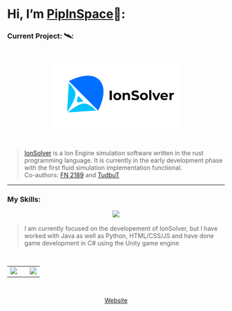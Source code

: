 # Hi, I’m <a href="https://pipinspace.github.io/" color="white">PipIn<span color="#b32835">Space</span></a>:wave::
### Current <span color="#b32835">Project</span>: 🛰️:

<br>
<p align="center">
  <a href="https://github.com/PipInSpace/IonSolver">
    <img src="https://github.com/PipInSpace/IonSolver/raw/main/icons/LogoIonSolver.png?raw=true" width="60%"/>
  </a>
</p>
<br>

> <a href="https://github.com/PipInSpace/IonSolver">IonSolver</a> is a Ion Engine simulation software written in the rust programming language. It is currently in the early development phase with the first fluid simulation implementation functional.<br>
> Co-authors: <a href="https://github.com/FN-2189">FN 2189</a> and <a href="https://github.com/TudbuT">TudbuT</a>

---
### My <span color="#b32835">Skills</span>:
<p align="center">
  <a href="https://skillicons.dev">
    <img src="https://skillicons.dev/icons?i=cs,rust,html,css,js,godot,github,python&icon_color=b32835" />
  </a>
</p>

>I am currently focused on the developement of IonSolver, but I have worked with Java as well as Python, HTML/CSS/JS and have done game development in C# using the Unity game engine<br>
<br>

<span width="100%">
  <table width="100%" style="border-style: none">
    <tbody width="100%">
    <tr width="100%" border-style="none">
      <td width="60%" border-style="none">
        <a href="https://github.com/anuraghazra/github-readme-stats">
          <img src="https://github-readme-stats.vercel.app/api?username=pipinspace&show_icons=true&theme=swift" />
        </a>
      </td>
      <td width="40%" border-style="none">
        <a href="https://github.com/anuraghazra/github-readme-stats">
          <img src="https://github-readme-stats.vercel.app/api/top-langs/?username=pipinspace&show_icons=true&theme=swift"/>
        </a>
      </td>
    </tr>
    </tbody>
  </table>
</span>
<br>
<p align="center">
  <a href="https://pipinspace.github.io/" color="white">Web<span color="#b32835">site</span></a>
</p>
<!---
PipInSpace/PipInSpace is a ✨ special ✨ repository because its `README.md` (this file) appears on your GitHub profile.
You can click the Preview link to take a look at your changes.
--->
